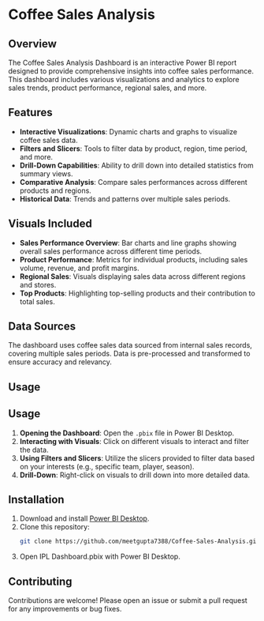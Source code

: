 # Coffee Sales Analysis

## Overview
The Coffee Sales Analysis Dashboard is an interactive Power BI report designed to provide comprehensive insights into coffee sales performance. This dashboard includes various visualizations and analytics to explore sales trends, product performance, regional sales, and more.

## Features
- **Interactive Visualizations**: Dynamic charts and graphs to visualize coffee sales data.
- **Filters and Slicers**: Tools to filter data by product, region, time period, and more.
- **Drill-Down Capabilities**: Ability to drill down into detailed statistics from summary views.
- **Comparative Analysis**: Compare sales performances across different products and regions.
- **Historical Data**: Trends and patterns over multiple sales periods.

## Visuals Included
- **Sales Performance Overview**: Bar charts and line graphs showing overall sales performance across different time periods.
- **Product Performance**: Metrics for individual products, including sales volume, revenue, and profit margins.
- **Regional Sales**: Visuals displaying sales data across different regions and stores.
- **Top Products**: Highlighting top-selling products and their contribution to total sales.

## Data Sources
The dashboard uses coffee sales data sourced from internal sales records, covering multiple sales periods. Data is pre-processed and transformed to ensure accuracy and relevancy.

## Usage

## Usage
1. **Opening the Dashboard**: Open the `.pbix` file in Power BI Desktop.
2. **Interacting with Visuals**: Click on different visuals to interact and filter the data.
3. **Using Filters and Slicers**: Utilize the slicers provided to filter data based on your interests (e.g., specific team, player, season).
4. **Drill-Down**: Right-click on visuals to drill down into more detailed data.

## Installation
1. Download and install [Power BI Desktop](https://powerbi.microsoft.com/desktop/).
2. Clone this repository:
   ```bash
   git clone https://github.com/meetgupta7388/Coffee-Sales-Analysis.git
3. Open IPL Dashboard.pbix with Power BI Desktop.
   
## Contributing
Contributions are welcome! Please open an issue or submit a pull request for any improvements or bug fixes.
